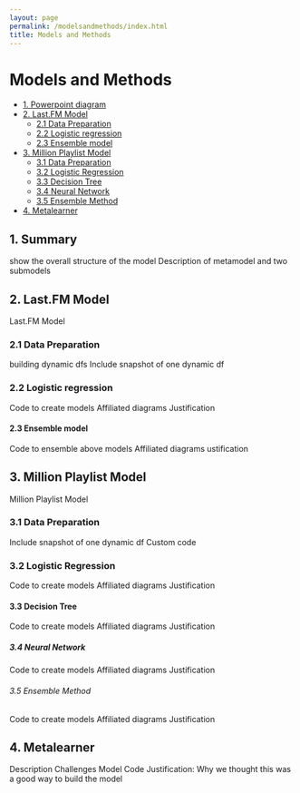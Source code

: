 ```yaml
---
layout: page
permalink: /modelsandmethods/index.html
title: Models and Methods
---
```


# Models and Methods

* [1. Powerpoint diagram](#1)
* [2. Last.FM Model](#2)
    * [2.1 Data Preparation](#2.1)
    * [2.2 Logistic regression](#2.2)
    * [2.3 Ensemble model](#2.3)
* [3. Million Playlist Model](#3)
    * [3.1 Data Preparation](#3.1)
    * [3.2 Logistic Regression](#3.2)
    * [3.3 Decision Tree](#3.3)
    * [3.4 Neural Network](#3.4)
    * [3.5 Ensemble Method](#3.5)
* [4. Metalearner](#4)

<h2 id="1">1. Summary</h2>
show the overall structure of the model
Description of metamodel and two submodels 

<h2 id="2">2. Last.FM Model</h2>
Last.FM Model
<h3 id="2.1">2.1 Data Preparation</h3>
building dynamic dfs
Include snapshot of one dynamic df
<h3 id="2.2">2.2 Logistic regression</h3>
Code to create models
Affiliated diagrams
Justification
<h4 id="2.3">2.3 Ensemble model</h4>
Code to ensemble above models
Affiliated diagrams
ustification


<h2 id="3">3. Million Playlist Model</h2>
Million Playlist Model
<h3 id="3.1">3.1 Data Preparation</h3>
Include snapshot of one dynamic df
Custom code
<h3 id="3.2">3.2 Logistic Regression</h3>
Code to create models
Affiliated diagrams
Justification
<h4 id="3.3">3.3 Decision Tree</h4>
Code to create models
Affiliated diagrams
Justification
<h5 id="3.4">3.4 Neural Network</h5>
Code to create models
Affiliated diagrams
Justification
<h6 id="3.5">3.5 Ensemble Method</h6>
Code to create models
Affiliated diagrams
Justification

<h2 id="4">4. Metalearner</h2>
Description
Challenges
Model
Code
Justification: Why we thought this was a good way to build the model


